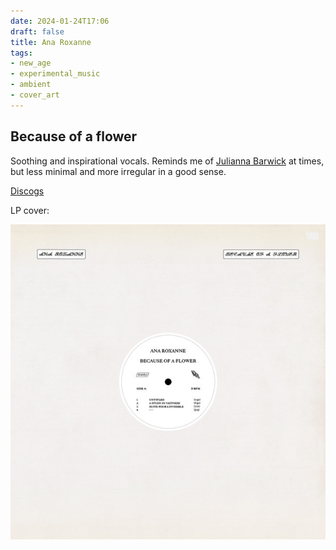 ```yaml
---
date: 2024-01-24T17:06
draft: false
title: Ana Roxanne
tags:
- new_age
- experimental_music
- ambient
- cover_art
---
```

## Because of a flower

Soothing and inspirational vocals. Reminds me of [Julianna Barwick](julianna-barwick.md) at times, but less minimal and more irregular in a good sense.

[Discogs](https://www.discogs.com/master/1839586-Ana-Roxanne-Because-Of-A-Flower)

LP cover:

![Off white or beige background sleeve with the vinyl label at the center visible, with the tracklist in black over white. Top left corner with the artist's name, top right corner with the name of the album. It's in black and in a very decorative, cursive font that makes a little unreadable, firthermore the font size is small.](../attachment/vsc-paste/ana-roxanne-240124170856.png)